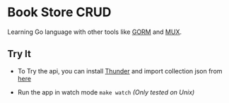 # Book Store CRUD

Learning Go language with other tools like [GORM](https://gorm.io/) and [MUX](https://github.com/gorilla/mux).

## Try It

* To Try the api, you can install [Thunder](https://marketplace.visualstudio.com/items?itemName=rangav.vscode-thunder-client) and import collection json from [here](./thunder-collection_bookstore-crud.json)

* Run the app in watch mode `make watch` *(Only tested on Unix)*
